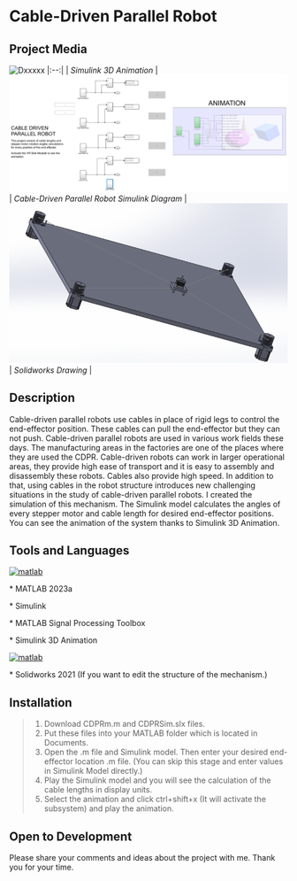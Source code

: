 # Cable-Driven Parallel Robot

## Project Media
![Dxxxxx](https://github.com/omerfaruktekin13/CableDrivenParallelRobot/blob/main/Media/CDPRgif.gif "Deneme ")
|:--:|
| *Simulink 3D Animation* |
![Dxxxxx](https://github.com/omerfaruktekin13/CableDrivenParallelRobot/blob/main/Media/SimulinkDiagram.png "Deneme ")
| *Cable-Driven Parallel Robot Simulink Diagram* |
![Dxxxxx](https://github.com/omerfaruktekin13/CableDrivenParallelRobot/blob/main/Media/SolidworksDrawing.png "Deneme ") 
| *Solidworks Drawing* |

## Description
Cable-driven parallel robots use cables in place of rigid legs to control the end-effector position. These cables can pull the end-effector but they can not push. Cable-driven parallel robots are used in various work fields these days. The manufacturing areas in the factories are one of the places where they are used the CDPR. Cable-driven robots can work in larger operational areas, they provide high ease of transport and it is easy to assembly and disassembly these robots. Cables also provide high speed. In addition to that, using cables in the robot structure introduces new challenging situations in the study of cable-driven parallel robots. I created the simulation of this mechanism. The Simulink model calculates the angles of every stepper motor and cable length for desired end-effector positions. You can see the animation of the system thanks to Simulink 3D Animation.

## Tools and Languages
<a href="https://www.mathworks.com/" target="_blank" rel="noreferrer"> <img src="https://upload.wikimedia.org/wikipedia/commons/2/21/Matlab_Logo.png" alt="matlab" width="40" height="40"/> </a>
<p> * MATLAB 2023a </p>
<p> * Simulink </p>
<p> * MATLAB Signal Processing Toolbox </p>
<p> * Simulink 3D Animation </p>
<a href="https://www.solidworks.com/" target="_blank" rel="noreferrer"> <img src="https://upload.wikimedia.org/wikipedia/tr/7/75/SolidWorks_Logo.png" alt="matlab" width="150" height="40"/> </a>
<p> 
<p> * Solidworks 2021 (If you want to edit the structure of the mechanism.) </p>

## Installation
> 1. Download CDPRm.m and CDPRSim.slx files.
> 2. Put these files into your MATLAB folder which is located in Documents.
> 3. Open the .m file and Simulink model. Then enter your desired end-effector location .m file. (You can skip this stage and enter values in Simulink Model directly.)
> 4. Play the Simulink model and you will see the calculation of the cable lengths in display units.
> 5. Select the animation and click ctrl+shift+x (It will activate the subsystem) and play the animation.

## Open to Development
Please share your comments and ideas about the project with me. Thank you for your time.
